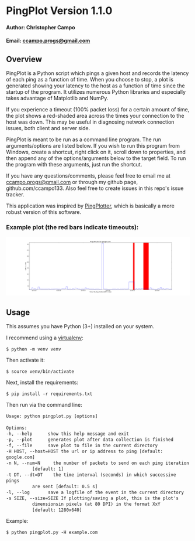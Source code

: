 # PingPlot Version 1.1.0
#### Author: Christopher Campo
#### Email:	ccampo.progs@gmail.com

## Overview
PingPlot is a Python script which pings a given host and records the latency of each ping as a function of time. When 
you choose to stop, a plot is generated showing your latency to the host as a function of time since the startup of the 
program. It utilizes numerous Python libraries and especially takes advantage of Matplotlib and NumPy.

If you experience a timeout (100% packet loss) for a certain amount of time, the plot shows a red-shaded area across the
times your connection to the host was down. This may be useful in diagnosing network connection issues, both client and
server side.

PingPlot is meant to be run as a command line program. The run arguments/options are listed below. If you wish to run 
this program from Windows, create a shortcut, right click on it, scroll down to properties, and then append any of the 
options/arguments below to the target field. To run the program with these arguments, just run the shortcut.

If you have any questions/comments, please feel free to email me at 
[ccampo.progs@gmail.com](mailto@ccampo.progs@gmail.com) or through my github page, github.com/ccampo133. Also feel free
to create issues in this repo's issue tracker.

This application was inspired by [PingPlotter](http://www.pingplotter.com/), which is basically a more robust version 
of this software.

### Example plot (the red bars indicate timeouts):
![](example/example_plot.png)

## Usage

This assumes you have Python (3+) installed on your system.

I recommend using a [virtualenv](https://docs.python.org/3/library/venv.html):
                    
    $ python -m venv venv  

Then activate it:

    $ source venv/bin/activate

Next, install the requirements:

    $ pip install -r requirements.txt

Then run via the command line:

```
Usage: python pingplot.py [options]

Options:
-h, --help      show this help message and exit
-p, --plot      generates plot after data collection is finished
-f, --file      save plot to file in the current directory
-H HOST, --host=HOST the url or ip address to ping [default: google.com]
-n N, --num=N     the number of packets to send on each ping iteration
          [default: 1]
-t DT, --dt=DT    the time interval (seconds) in which successive pings
          are sent [default: 0.5 s]
-l, --log       save a logfile of the event in the current directory
-s SIZE, --size=SIZE If plotting/saving a plot, this is the plot's
          dimensionsin pixels (at 80 DPI) in the format XxY
          [default: 1280x640]
```

Example:

    $ python pingplot.py -H example.com
